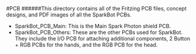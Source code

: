 #PCB
######This directory contains all of the Fritzing PCB files, concept designs, and PDF images of all the SparkBot PCBs.

* SparkBot_PCB_Main: This is the Main Spark Photon shield PCB.
* SparkBot_PCB_Others: These are the other PCBs used for SparkBot.  They include the I/O PCB for attaching additional components, 2 Button + RGB PCBs for the hands, and the RGB PCB for the head.
